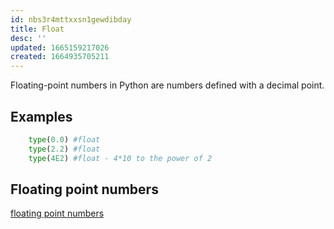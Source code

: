 ```yaml
---
id: nbs3r4mttxxsn1gewdibday
title: Float
desc: ''
updated: 1665159217026
created: 1664935705211
---
```

Floating-point numbers in Python are numbers defined with a decimal point.

## Examples
```python
    type(0.0) #float
    type(2.2) #float
    type(4E2) #float - 4*10 to the power of 2
```

## Floating point numbers
[floating point numbers]("https://www.youtube.com/watch?v=PZRI1IfStY0")